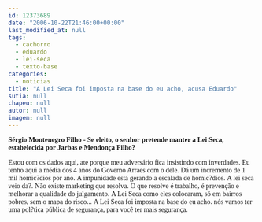 ```yaml
---
id: 12373689
date: "2006-10-22T21:46:00+00:00"
last_modified_at: null
tags:
  - cachorro
  - eduardo
  - lei-seca
  - texto-base
categories:
  - noticias
title: "A Lei Seca foi imposta na base do eu acho, acusa Eduardo"
sutia: null
chapeu: null
autor: null
imagem: null
---
```

<p><P><FONT face=Verdana><STRONG>Sérgio Montenegro Filho -</STRONG> <STRONG>Se eleito, o senhor pretende manter a Lei Seca, estabelecida por Jarbas e Mendonça Filho?</STRONG></FONT></P></p>
<p><P><FONT face=Verdana>Estou com os dados aqui, ate porque meu adversário fica insistindo com inverdades. Eu tenho aqui a média dos 4 anos do Governo Arraes com o dele. Dá um incremento de 1 mil homic?dios por ano.&nbsp;A impunidade está gerando a escalada de homic?dios.&nbsp;A lei seca veio da?. Não existe marketing que resolva.&nbsp;O que resolve é trabalho, é prevenção e melhorar a qualidade do julgamento.&nbsp;A Lei Seca como eles colocaram, só em bairros pobres, sem o mapa do risco...&nbsp;A Lei Seca foi imposta na base do eu acho. nós vamos ter uma pol?tica pública de segurança, para você ter mais segurança.</FONT></P> </p>

